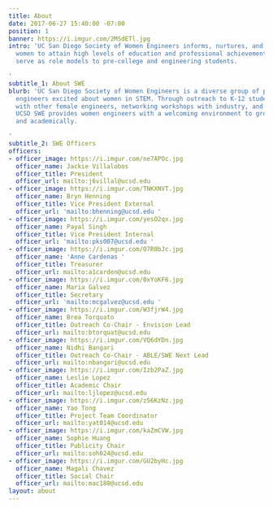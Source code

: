 ```yaml
---
title: About
date: 2017-06-27 15:40:00 -07:00
position: 1
banner: https://i.imgur.com/2MSdETl.jpg
intro: 'UC San Diego Society of Women Engineers informs, nurtures, and encourages
  women to attain high levels of education and professional achievement. Our members
  serve as role models to pre-college and engineering students.

'
subtitle_1: About SWE
blurb: 'UC San Diego Society of Women Engineers is a diverse group of passionate young
  engineers excited about women in STEM. Through outreach to K-12 students, socials
  with other female engineers, networking workshops with industry, and technical teams,
  UCSD SWE provides women engineers with a welcoming environment to grow professionally
  and academically.

'
subtitle_2: SWE Officers
officers:
- officer_image: https://i.imgur.com/ne7APOc.jpg
  officer_name: Jackie Villalobos
  officer_title: President
  officer_url: mailto:j6villal@ucsd.edu
- officer_image: https://i.imgur.com/TNKXNVT.jpg
  officer_name: Bryn Henning
  officer_title: Vice President External
  officer_url: 'mailto:bhenning@ucsd.edu '
- officer_image: https://i.imgur.com/yesO2qx.jpg
  officer_name: Payal Singh
  officer_title: Vice President Internal
  officer_url: 'mailto:pks007@ucsd.edu '
- officer_image: https://i.imgur.com/O7R0bJc.jpg
  officer_name: 'Anne Cardenas '
  officer_title: Treasurer
  officer_url: mailto:a1carden@ucsd.edu
- officer_image: https://i.imgur.com/0xYoKF6.jpg
  officer_name: Maria Galvez
  officer_title: Secretary
  officer_url: 'mailto:mcgalvez@ucsd.edu '
- officer_image: https://i.imgur.com/W3fjrW4.jpg
  officer_name: Brea Torquato
  officer_title: Outreach Co-Chair - Envision Lead
  officer_url: mailto:btorquat@ucsd.edu
- officer_image: https://i.imgur.com/VQ6dYDn.jpg
  officer_name: Nidhi Bangari
  officer_title: Outreach Co-Chair - ABLE/SWE Next Lead
  officer_url: mailto:nbangari@ucsd.edu
- officer_image: https://i.imgur.com/Izb2PaZ.jpg
  officer_name: Leslie Lopez
  officer_title: Academic Chair
  officer_url: mailto:ljlopez@ucsd.edu
- officer_image: https://i.imgur.com/z56KzNz.jpg
  officer_name: Yao Tong
  officer_title: Project Team Coordinator
  officer_url: mailto:yat014@ucsd.edu
- officer_image: https://i.imgur.com/kaZmCVW.jpg
  officer_name: Sophie Huang
  officer_title: Publicity Chair
  officer_url: mailto:soh024@ucsd.edu
- officer_image: https://i.imgur.com/GU2byHc.jpg
  officer_name: Magali Chavez
  officer_title: Social Chair
  officer_url: mailto:mac180@ucsd.edu
layout: about
---
```



